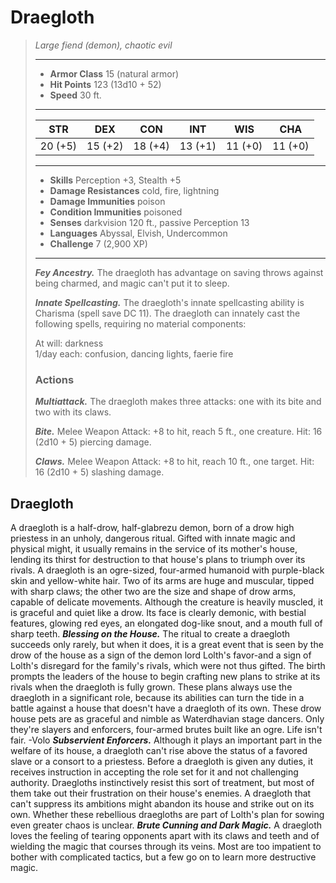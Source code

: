 # Draegloth
>*Large fiend (demon), chaotic evil*
>___
>- **Armor Class** 15 (natural armor)
>- **Hit Points** 123 (13d10 + 52)
>- **Speed** 30 ft.
>___
>|STR|DEX|CON|INT|WIS|CHA|
>|:---:|:---:|:---:|:---:|:---:|:---:|
>|20 (+5)|15 (+2)|18 (+4)|13 (+1)|11 (+0)|11 (+0)|
>___
>- **Skills** Perception +3, Stealth +5
>- **Damage Resistances** cold, fire, lightning
>- **Damage Immunities** poison
>- **Condition Immunities** poisoned
>- **Senses** darkvision 120 ft., passive Perception 13
>- **Languages** Abyssal, Elvish, Undercommon
>- **Challenge** 7 (2,900 XP)
>___
>***Fey Ancestry.*** The draegloth has advantage on saving throws against being charmed, and magic can't put it to sleep.  
>
>***Innate Spellcasting.*** The draegloth's innate spellcasting ability is Charisma (spell save DC 11). The draegloth can innately cast the following spells, requiring no material components:  
>
>At will: darkness  
>1/day each: confusion, dancing lights, faerie fire  
>
>### Actions
>***Multiattack.*** The draegloth makes three attacks: one with its bite and two with its claws.  
>
>***Bite.*** Melee Weapon Attack: +8 to hit, reach 5 ft., one creature. Hit: 16 (2d10 + 5) piercing damage.  
>
>***Claws.*** Melee Weapon Attack: +8 to hit, reach 10 ft., one target. Hit: 16 (2d10 + 5) slashing damage.
## Draegloth
A draegloth is a half-drow, half-glabrezu demon, born of a drow high priestess in an unholy, dangerous ritual. Gifted with innate magic and physical might, it usually remains in the service of its mother's house, lending its thirst for destruction to that house's plans to triumph over its rivals.
A draegloth is an ogre-sized, four-armed humanoid with purple-black skin and yellow-white hair. Two of its arms are huge and muscular, tipped with sharp claws; the other two are the size and shape of drow arms, capable of delicate movements. Although the creature is heavily muscled, it is graceful and quiet like a drow. Its face is clearly demonic, with bestial features, glowing red eyes, an elongated dog-like snout, and a mouth full of sharp teeth.
***Blessing on the House.***  The ritual to create a draegloth succeeds only rarely, but when it does, it is a great event that is seen by the drow of the house as a sign of the demon lord Lolth's favor-and a sign of Lolth's disregard for the family's rivals, which were not thus gifted. The birth prompts the leaders of the house to begin crafting new plans to strike at its rivals when the draegloth is fully grown. These plans always use the draegloth in a significant role, because its abilities can turn the tide in a battle against a house that doesn't have a draegloth of its own.
These drow house pets are as graceful and nimble as Waterdhavian stage dancers. Only they're slayers and enforcers, four-armed brutes built like an ogre. Life isn't fair.
-Volo
***Subservient Enforcers.***  Although it plays an important part in the welfare of its house, a draegloth can't rise above the status of a favored slave or a consort to a priestess. Before a draegloth is given any duties, it receives instruction in accepting the role set for it and not challenging authority. Draegloths instinctively resist this sort of treatment, but most of them take out their frustration on their house's enemies. A draegloth that can't suppress its ambitions might abandon its house and strike out on its own. Whether these rebellious draegloths are part of Lolth's plan for sowing even greater chaos is unclear.
***Brute Cunning and Dark Magic.***  A draegloth loves the feeling of tearing opponents apart with its claws and teeth and of wielding the magic that courses through its veins. Most are too impatient to bother with complicated tactics, but a few go on to learn more destructive magic.